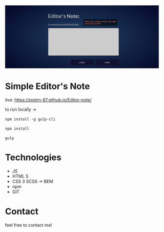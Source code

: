 ![Homepage screenshot](img/editor.png)
# Simple Editor's Note

live: https://piotrn-87.github.io/Editor-note/

to run locally -> 

`npm install -g gulp-cli`

`npm install`

`gulp`

# Technologies
* JS
* HTML 5
* CSS 3 SCSS -> BEM
* npm
* GIT

# Contact
 feel free to contact me!
